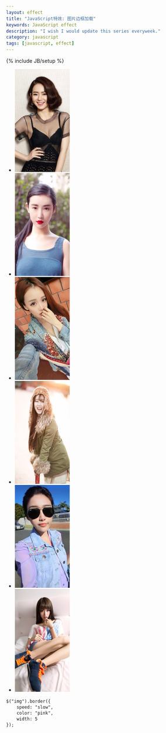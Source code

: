 ```yaml
---
layout: effect
title: "JavaScript特效: 图片边框加载"
keywords: JavaScript effect
description: "I wish I would update this series everyweek."
category: javascript
tags: [javascript, effect]
---
```

{% include JB/setup %}

<!-- more -->

<ul class="border">
	<li><img src="/assets/images/javascript-effect/IMG_0161.JPG" width="150" height="280" /></li>
	<li><img src="/assets/images/javascript-effect/IMG_0201.JPG" width="150" height="280" /></li>
	<li><img src="/assets/images/javascript-effect/IMG_0263.JPG" width="150" height="280" /></li>
	<li><img src="/assets/images/javascript-effect/IMG_0272.JPG" width="150" height="280" /></li>
	<li><img src="/assets/images/javascript-effect/IMG_0314.JPG" width="150" height="280" /></li>
	<li><img src="/assets/images/javascript-effect/IMG_0190.JPG" width="150" height="280" /></li>
</ul>

```
$("img").border({
	speed: "slow",
	color: "pink",
	width: 5
});
```
